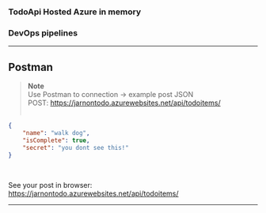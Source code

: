### TodoApi Hosted Azure in memory
### DevOps pipelines
---

## Postman
> __Note__ <br />
Use Postman to connection -> example post JSON <br />
POST: https://jarnontodo.azurewebsites.net/api/todoitems/ <br /><br />

```json
{ 
    "name": "walk dog",
    "isComplete": true,
    "secret": "you dont see this!"
}
```
<br />

See your post in browser: https://jarnontodo.azurewebsites.net/api/todoitems/

---
